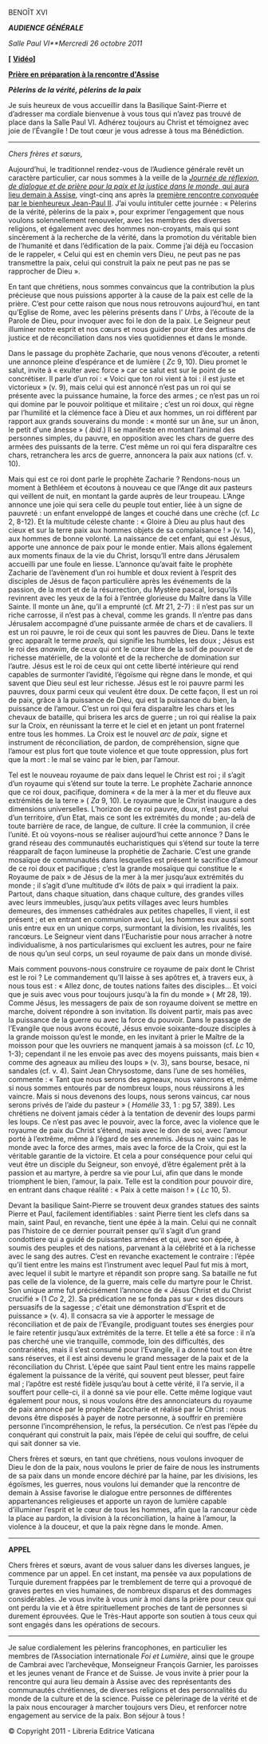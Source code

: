 BENOÎT XVI

***AUDIENCE GÉNÉRALE***

*Salle Paul VI**Mercredi 26 octobre 2011*

**[** **[Vidéo](http://player.rv.va/vaticanplayer.asp?language=it&tic=VA_2DCWPZJ4)]**

****[Prière en préparation à la rencontre d'Assise](http://www.vatican.va/news_services/liturgy/libretti/2011/20111026_preghiera_assisi.pdf)****

***Pèlerins de la vérité, pèlerins de la paix***

Je suis heureux de vous accueillir dans la Basilique Saint-Pierre et d’adresser ma cordiale bienvenue à vous tous qui n’avez pas trouvé de place dans la Salle Paul VI. Adhérez toujours au Christ et témoignez avec joie de l’Évangile ! De tout cœur je vous adresse à tous ma Bénédiction.

* * *

*Chers frères et sœurs,*

Aujourd’hui, le traditionnel rendez-vous de l’Audience générale revêt un caractère particulier, car nous sommes à la veille de la [*Journée de réflexion, de dialogue et de prière pour la paix et la justice dans le monde*, qui aura lieu demain à Assise](/content/benedict-xvi/fr/travels/2011/index_assisi.html), vingt-cinq ans après la [première rencontre convoquée par le bienheureux Jean-Paul II](/content/john-paul-ii/fr/travels/sub_index1986/trav_perugia-assisi.html). J’ai voulu intituler cette journée : « Pèlerins de la vérité, pèlerins de la paix », pour exprimer l’engagement que nous voulons solennellement renouveler, avec les membres des diverses religions, et également avec des hommes non-croyants, mais qui sont sincèrement à la recherche de la vérité, dans la promotion du véritable bien de l’humanité et dans l’édification de la paix. Comme j’ai déjà eu l’occasion de le rappeler, « Celui qui est en chemin vers Dieu, ne peut pas ne pas transmettre la paix, celui qui construit la paix ne peut pas ne pas se rapprocher de Dieu ».

En tant que chrétiens, nous sommes convaincus que la contribution la plus précieuse que nous puissions apporter à la cause de la paix est celle de la prière. C’est pour cette raison que nous nous retrouvons aujourd’hui, en tant qu’Eglise de Rome, avec les pèlerins présents dans l’ *Urbs*, à l’écoute de la Parole de Dieu, pour invoquer avec foi le don de la paix. Le Seigneur peut illuminer notre esprit et nos cœurs et nous guider pour être des artisans de justice et de réconciliation dans nos vies quotidiennes et dans le monde.

Dans le passage du prophète Zacharie, que nous venons d’écouter, a retenti une annonce pleine d’espérance et de lumière ( *Zc* 9, 10). Dieu promet le salut, invite à « exulter avec force » car ce salut est sur le point de se concrétiser. Il parle d’un roi : « Voici que ton roi vient à toi : il est juste et victorieux » (v. 9), mais celui qui est annoncé n’est pas un roi qui se présente avec la puissance humaine, la force des armes ; ce n’est pas un roi qui domine par le pouvoir politique et militaire ; c’est un roi doux, qui règne par l’humilité et la clémence face à Dieu et aux hommes, un roi différent par rapport aux grands souverains du monde : « monté sur un âne, sur un ânon, le petit d'une ânesse » ( *ibid*.) Il se manifeste en montant l’animal des personnes simples, du pauvre, en opposition avec les chars de guerre des armées des puissants de la terre. C’est même un roi qui fera disparaître ces chars, retranchera les arcs de guerre, annoncera la paix aux nations (cf. v. 10).

Mais qui est ce roi dont parle le prophète Zacharie ? Rendons-nous un moment à Bethléem et écoutons à nouveau ce que l’Ange dit aux pasteurs qui veillent de nuit, en montant la garde auprès de leur troupeau. L’Ange annonce une joie qui sera celle du peuple tout entier, liée à un signe de pauvreté : un enfant enveloppé de langes et couché dans une crèche (cf. *Lc* 2, 8-12). Et la multitude céleste chante : « Gloire à Dieu au plus haut des cieux et sur la terre paix aux hommes objets de sa complaisance ! » (v. 14), aux hommes de bonne volonté. La naissance de cet enfant, qui est Jésus, apporte une annonce de paix pour le monde entier. Mais allons également aux moments finaux de la vie du Christ, lorsqu’Il entre dans Jérusalem accueilli par une foule en liesse. L’annonce qu’avait faite le prophète Zacharie de l’avènement d’un roi humble et doux revient à l’esprit des disciples de Jésus de façon particulière après les événements de la passion, de la mort et de la résurrection, du Mystère pascal, lorsqu’ils revinrent avec les yeux de la foi à l’entrée glorieuse du Maître dans la Ville Sainte. Il monte un âne, qu’il a emprunté (cf. *Mt* 21, 2-7) : il n’est pas sur un riche carrosse, il n’est pas à cheval, comme les grands. Il n’entre pas dans Jérusalem accompagné d’une puissante armée de chars et de cavaliers. Il est un roi pauvre, le roi de ceux qui sont les pauvres de Dieu. Dans le texte grec apparaît le terme *praeîs,* qui signifie les humbles, les doux ; Jésus est le roi des *anawim*, de ceux qui ont le cœur libre de la soif de pouvoir et de richesse matérielle, de la volonté et de la recherche de domination sur l’autre. Jésus est le roi de ceux qui ont cette liberté intérieure qui rend capables de surmonter l’avidité, l’égoïsme qui règne dans le monde, et qui savent que Dieu seul est leur richesse. Jésus est le roi pauvre parmi les pauvres, doux parmi ceux qui veulent être doux. De cette façon, Il est un roi de paix, grâce à la puissance de Dieu, qui est la puissance du bien, la puissance de l’amour. C’est un roi qui fera disparaître les chars et les chevaux de bataille, qui brisera les arcs de guerre ; un roi qui réalise la paix sur la Croix, en réunissant la terre et le ciel et en jetant un pont fraternel entre tous les hommes. La Croix est le nouvel *arc de paix*, signe et instrument de réconciliation, de pardon, de compréhension, signe que l’amour est plus fort que toute violence et que toute oppression, plus fort que la mort : le mal se vainc par le bien, par l’amour.

Tel est le nouveau royaume de paix dans lequel le Christ est roi ; il s’agit d’un royaume qui s’étend sur toute la terre. Le prophète Zacharie annonce que ce roi doux, pacifique, dominera « de la mer à la mer et du fleuve aux extrémités de la terre » ( *Za* 9, 10). Le royaume que le Christ inaugure a des dimensions universelles. L’horizon de ce roi pauvre, doux, n’est pas celui d’un territoire, d’un Etat, mais ce sont les extrémités du monde ; au-delà de toute barrière de race, de langue, de culture. Il crée la communion, il crée l’unité. Et où voyons-nous se réaliser aujourd’hui cette annonce ? Dans le grand réseau des communautés eucharistiques qui s’étend sur toute la terre réapparaît de façon lumineuse la prophétie de Zacharie. C’est une grande mosaïque de communautés dans lesquelles est présent le sacrifice d’amour de ce roi doux et pacifique ; c’est la grande mosaïque qui constitue le « Royaume de paix » de Jésus de la mer à la mer jusqu’aux extrémités du monde ; il s’agit d’une multitude d’« ilôts de paix » qui irradient la paix. Partout, dans chaque situation, dans chaque culture, des grandes villes avec leurs immeubles, jusqu’aux petits villages avec leurs humbles demeures, des immenses cathédrales aux petites chapelles, Il vient, il est présent ; et en entrant en communion avec Lui, les hommes eux aussi sont unis entre eux en un unique corps, surmontant la division, les rivalités, les rancœurs. Le Seigneur vient dans l’Eucharistie pour nous arracher à notre individualisme, à nos particularismes qui excluent les autres, pour ne faire de nous qu’un seul corps, un seul royaume de paix dans un monde divisé.

Mais comment pouvons-nous construire ce royaume de paix dont le Christ est le roi ? Le commandement qu’Il laisse à ses apôtres et, à travers eux, à nous tous est : « Allez donc, de toutes nations faites des disciples... Et voici que je suis avec vous pour toujours jusqu'à la fin du monde » ( *Mt* 28, 19). Comme Jésus, les messagers de paix de son royaume doivent se mettre en marche, doivent répondre à son invitation. Ils doivent partir, mais pas avec la puissance de la guerre ou avec la force du pouvoir. Dans le passage de l’Evangile que nous avons écouté, Jésus envoie soixante-douze disciples à la grande moisson qu’est le monde, en les invitant à prier le Maître de la moisson pour que les ouvriers ne manquent jamais à sa moisson (cf. *Lc* 10, 1-3); cependant il ne les envoie pas avec des moyens puissants, mais bien « comme des agneaux au milieu des loups » (v. 3), sans bourse, besace, ni sandales (cf. v. 4). Saint Jean Chrysostome, dans l’une de ses homélies, commente : « Tant que nous serons des agneaux, nous vaincrons et, même si nous sommes entourés par de nombreux loups, nous réussirons à les vaincre. Mais si nous devenons des loups, nous serons vaincus, car nous serons privés de l’aide du pasteur » ( *Homélie* 33, 1 : pg 57, 389). Les chrétiens ne doivent jamais céder à la tentation de devenir des loups parmi les loups. Ce n’est pas avec le pouvoir, avec la force, avec la violence que le royaume de paix du Christ s’étend, mais avec le don de soi, avec l’amour porté à l’extrême, même à l’égard de ses ennemis. Jésus ne vainc pas le monde avec la force des armes, mais avec la force de la Croix, qui est la véritable garantie de la victoire. Et cela a pour conséquence pour celui qui veut être un disciple du Seigneur, son envoyé, d’être également prêt à la passion et au martyre, à perdre sa vie pour Lui, afin que dans le monde triomphent le bien, l’amour, la paix. Telle est la condition pour pouvoir dire, en entrant dans chaque réalité : « Paix à cette maison ! » ( *Lc* 10, 5).

Devant la basilique Saint-Pierre se trouvent deux grandes statues des saints Pierre et Paul, facilement identifiables : saint Pierre tient les clefs dans sa main, saint Paul, en revanche, tient une épée à la main. Celui qui ne connaît pas l’histoire de ce dernier pourrait penser qu’il s’agit d’un grand condottiere qui a guidé de puissantes armées et qui, avec son épée, à soumis des peuples et des nations, parvenant à la célébrité et à la richesse avec le sang des autres. C’est en revanche exactement le contraire : l’épée qu’il tient entre les mains est l’instrument avec lequel Paul fut mis à mort, avec lequel il subit le martyre et répandit son propre sang. Sa bataille ne fut pas celle de la violence, de la guerre, mais celle du martyre pour le Christ. Son unique arme fut précisément l’annonce de « Jésus Christ et du Christ crucifié » (1 *Co* 2, 2). Sa prédication ne se fonda pas sur « des discours persuasifs de la sagesse ; c'était une démonstration d'Esprit et de puissance » (v. 4). Il consacra sa vie à apporter le message de réconciliation et de paix de l’Evangile, prodiguant toutes ses énergies pour le faire retentir jusqu’aux extrémités de la terre. Et telle a été sa force : il n’a pas cherché une vie tranquille, commode, loin des difficultés, des contrariétés, mais il s’est consumé pour l’Evangile, il a donné tout son être sans réserves, et il est ainsi devenu le grand messager de la paix et de la réconciliation du Christ. L’épée que saint Paul tient entre les mains rappelle également la puissance de la vérité, qui souvent peut blesser, peut faire mal ; l’apôtre est resté fidèle jusqu’au bout à cette vérité, il l’a servie, il a souffert pour celle-ci, il a donné sa vie pour elle. Cette même logique vaut également pour nous, si nous voulons être des annonciateurs du royaume de paix annoncé par le prophète Zaccharie et réalisé par le Christ : nous devons être disposés à payer de notre personne, à souffrir en première personne l’incompréhension, le refus, la persécution. Ce n’est pas l’épée du conquérant qui construit la paix, mais l’épée de celui qui souffre, de celui qui sait donner sa vie.

Chers frères et sœurs, en tant que chrétiens, nous voulons invoquer de Dieu le don de la paix, nous voulons le prier de faire de nous les instruments de sa paix dans un monde encore déchiré par la haine, par les divisions, les égoïsmes, les guerres, nous voulons lui demander que la rencontre de demain à Assise favorise le dialogue entre personnes de différentes appartenances religieuses et apporte un rayon de lumière capable d’illuminer l’esprit et le cœur de tous les hommes, afin que la rancœur cède la place au pardon, la division à la réconciliation, la haine à l’amour, la violence à la douceur, et que la paix règne dans le monde. Amen.

* * *

**APPEL**

Chers frères et sœurs, avant de vous saluer dans les diverses langues, je commence par un appel. En cet instant, ma pensée va aux populations de Turquie durement frappées par le tremblement de terre qui a provoqué de graves pertes en vies humaines, de nombreux disparus et des dommages considérables. Je vous invite à vous unir à moi dans la prière pour ceux qui ont perdu la vie et à être spirituellement proches de tant de personnes si durement éprouvées. Que le Très-Haut apporte son soutien à tous ceux qui sont engagés dans les opérations de secours.

* * *

Je salue cordialement les pèlerins francophones, en particulier les membres de l’Association internationale *Foi et Lumière*, ainsi que le groupe de Cambrai avec l’archevêque, Monseigneur François Garnier, les paroisses et les jeunes venant de France et de Suisse. Je vous invite à prier pour la rencontre qui aura lieu demain à Assise avec des représentants des communautés chrétiennes, de diverses religions et des personnalités du monde de la culture et de la science. Puisse ce pèlerinage de la vérité et de la paix nous encourager à marcher toujours vers Dieu, et renforcer notre engagement au service de la paix. Bon séjour à tous !

© Copyright 2011 - Libreria Editrice Vaticana